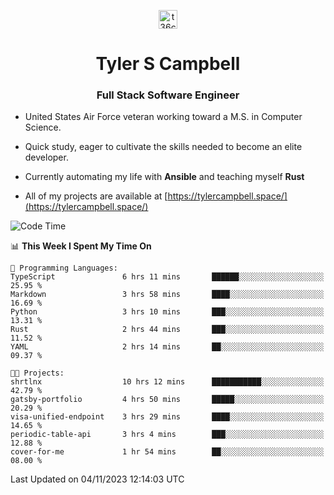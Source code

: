 <p align="center">
<a href="https://www.linkedin.com/in/t36campbell" target="blank"><img align="center" src="https://ik.imagekit.io/t36campbell/Portfolio/linkedin.png.original_m8bbGgPh6.png" alt="t36campbell" height="30" width="30" /></a>
</p>
<h1 align="center">Tyler S Campbell</h1>
<h3 align="center">Full Stack Software Engineer</h3>

* United States Air Force veteran working toward a M.S. in Computer Science.

* Quick study, eager to cultivate the skills needed to become an elite developer.

* Currently automating my life with **Ansible** and teaching myself **Rust**

* All of my projects are available at [https://tylercampbell.space/](https://tylercampbell.space/)

<!--START_SECTION:waka-->
![Code Time](http://img.shields.io/badge/Code%20Time-2%2C958%20hrs%2037%20mins-blue)

📊 **This Week I Spent My Time On** 

```text
💬 Programming Languages: 
TypeScript               6 hrs 11 mins       ██████░░░░░░░░░░░░░░░░░░░   25.95 % 
Markdown                 3 hrs 58 mins       ████░░░░░░░░░░░░░░░░░░░░░   16.69 % 
Python                   3 hrs 10 mins       ███░░░░░░░░░░░░░░░░░░░░░░   13.31 % 
Rust                     2 hrs 44 mins       ███░░░░░░░░░░░░░░░░░░░░░░   11.52 % 
YAML                     2 hrs 14 mins       ██░░░░░░░░░░░░░░░░░░░░░░░   09.37 % 

🐱‍💻 Projects: 
shrtlnx                  10 hrs 12 mins      ███████████░░░░░░░░░░░░░░   42.79 % 
gatsby-portfolio         4 hrs 50 mins       █████░░░░░░░░░░░░░░░░░░░░   20.29 % 
visa-unified-endpoint    3 hrs 29 mins       ████░░░░░░░░░░░░░░░░░░░░░   14.65 % 
periodic-table-api       3 hrs 4 mins        ███░░░░░░░░░░░░░░░░░░░░░░   12.88 % 
cover-for-me             1 hr 54 mins        ██░░░░░░░░░░░░░░░░░░░░░░░   08.00 % 
```


 Last Updated on 04/11/2023 12:14:03 UTC
<!--END_SECTION:waka-->
